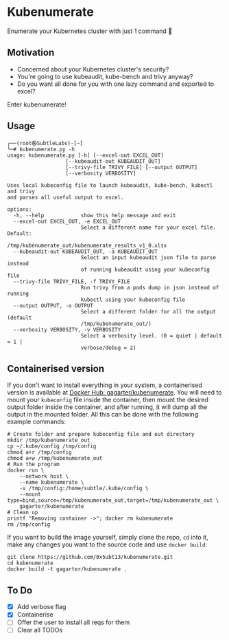 # Kubenumerate

Enumerate your Kubernetes cluster with just 1 command :eyes:

## Motivation

- Concerned about your Kubernetes cluster's security?  
- You're going to use kubeaudit, kube-bench and trivy anyway?
- Do you want all done for you with one lazy command and exported to excel?

Enter kubenumerate!

## Usage

    ┌──(root㉿SubtleLabs)-[~]
    └─# kubenumerate.py -h
    usage: kubenumerate.py [-h] [--excel-out EXCEL_OUT]
                       [--kubeaudit-out KUBEAUDIT_OUT]
                       [--trivy-file TRIVY_FILE] [--output OUTPUT]
                       [--verbosity VERBOSITY]

    Uses local kubeconfig file to launch kubeaudit, kube-bench, kubectl and trivy
    and parses all useful output to excel.

    options:
      -h, --help            show this help message and exit
      --excel-out EXCEL_OUT, -e EXCEL_OUT
                            Select a different name for your excel file. Default:
                            /tmp/kubenumerate_out/kubenumerate_results_v1_0.xlsx
      --kubeaudit-out KUBEAUDIT_OUT, -a KUBEAUDIT_OUT
                            Select an input kubeaudit json file to parse instead
                            of running kubeaudit using your kubeconfig file
      --trivy-file TRIVY_FILE, -f TRIVY_FILE
                            Run trivy from a pods dump in json instead of running
                            kubectl using your kubeconfig file
      --output OUTPUT, -o OUTPUT
                            Select a different folder for all the output (default
                            /tmp/kubenumerate_out/)
      --verbosity VERBOSITY, -v VERBOSITY
                            Select a verbosity level. (0 = quiet | default = 1 |
                            verbose/debug = 2)

## Containerised version

If you don't want to install everything in your system, a containerised version is available at [Docker Hub: gagarter/kubenumerate](https://hub.docker.com/r/gagarter/kubenumerate).
You will need to mount your `kubeconfig` file inside the container, then mount the desired output folder inside the container, and after running, it will dump all the output in the mounted folder. All this can be done with the following example commands:

    # Create folder and prepare kubeconfig file and out directory
    mkdir /tmp/kubenumerate_out
    cp ~/.kube/config /tmp/config
    chmod a+r /tmp/config
    chmod a+w /tmp/kubenumerate_out
    # Run the program
    docker run \
        --network host \
        --name kubenumerate \
        -v /tmp/config:/home/subtle/.kube/config \
        --mount type=bind,source=/tmp/kubenumerate_out,target=/tmp/kubenumerate_out \
        gagarter/kubenumerate
    # Clean up
    printf "Removing container ->"; docker rm kubenumerate
    rm /tmp/config

If you want to build the image yourself, simply clone the repo, `cd` into it, make any changes you want to the source code and use `docker build`:

    git clone https://github.com/0x5ubt13/kubenumerate.git
    cd kubenumerate
    docker build -t gagarter/kubenumerate .

## To Do

- [x] Add verbose flag
- [x] Containerise
- [ ] Offer the user to install all reqs for them
- [ ] Clear all TODOs
